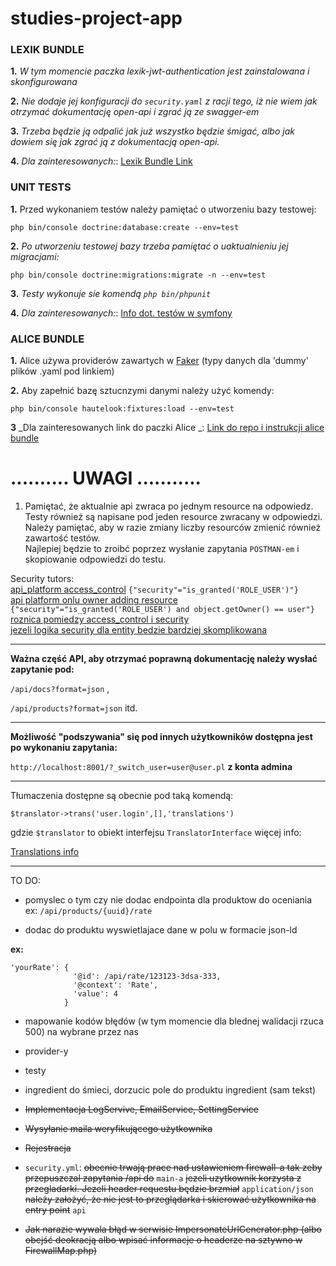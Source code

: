 # studies-project-app

### **LEXIK BUNDLE**
**1.** _W tym momencie paczka lexik-jwt-authentication jest zainstalowana i skonfigurowana_

**2.** _Nie dodaje jej konfiguracji do `security.yaml` z racji tego, iż nie wiem jak otrzymać dokumentację open-api i zgrać ją ze swagger-em_

**3.** _Trzeba będzie ją odpalić jak już wszystko będzie śmigać, albo jak dowiem się jak zgrać ją z dokumentacją open-api._

**4.** _Dla zainteresowanych:_: [Lexik Bundle Link](https://github.com/lexik/LexikJWTAuthenticationBundle/blob/2.x/Resources/doc/index.md#installation)

### **UNIT TESTS**
**1.** Przed wykonaniem testów należy pamiętać o utworzeniu bazy testowej:

`php bin/console doctrine:database:create --env=test`

**2.** _Po utworzeniu testowej bazy trzeba pamiętać o uaktualnieniu jej migracjami:_

`php bin/console doctrine:migrations:migrate -n --env=test`

**3.** _Testy wykonuje sie komendą `php bin/phpunit`_

**4.** _Dla zainteresowanych:_: [Info dot. testów w symfony](https://symfony.com/doc/current/the-fast-track/en/17-tests.html)

### **ALICE BUNDLE**

**1.** Alice używa providerów zawartych w [Faker](https://github.com/fzaninotto/Faker#formatters) (typy danych dla 'dummy' plików .yaml pod linkiem)

**2.** Aby zapełnić bazę sztucnzymi danymi należy użyć komendy:

`php bin/console hautelook:fixtures:load --env=test`

**3** _Dla zainteresowanych link do paczki Alice _: [Link do repo i instrukcji alice bundle](https://github.com/nelmio/alice/blob/master/doc/getting-started.md#basic-usage)

#  .......... **UWAGI** ...........

1. Pamiętać, że aktualnie api zwraca po jednym resource na odpowiedz.\
    Testy również są napisane pod jeden resource zwracany w odpowiedzi.\
    Należy pamiętać, aby w razie zmiany liczby resourców zmienić również zawartość testów.\
    Najlepiej będzie to zroibć poprzez wysłanie zapytania `POSTMAN-em` i skopiowanie odpowiedzi do testu.

   
Security tutors:\
[api_platform access_control](https://symfonycasts.com/screencast/api-platform-security/acl-cheese-owner) `{"security"="is_granted('ROLE_USER')"}` \
[api platform onlu owner adding resource](https://symfonycasts.com/screencast/api-platform-security/acl-cheese-owner) `{"security"="is_granted('ROLE_USER') and object.getOwner() == user"}` \
[roznica pomiedzy access_control i security](https://symfonycasts.com/screencast/api-platform-security/previous-object) \
[jezeli logika security dla entity bedzie bardziej skomplikowana](https://symfonycasts.com/screencast/api-platform-security/access-control-voter#play)

---

**Ważna część API, aby otrzymać poprawną dokumentację należy wysłać zapytanie pod:**

`/api/docs?format=json` ,

`/api/products?format=json` itd.

---
**Możliwość "podszywania" się pod innych użytkowników dostępna jest po wykonaniu zapytania:**

`http://localhost:8001/?_switch_user=user@user.pl` **z konta admina**

---

Tłumaczenia dostępne są obecnie pod taką komendą:

`$translator->trans('user.login',[],'translations')`

gdzie `$translator` to obiekt interfejsu `TranslatorInterface` więcej info:

[Translations info](https://symfony.com/doc/5.4/translation.html#configuration)


---

TO DO:

* pomyslec o tym czy nie dodac endpointa dla produktow do oceniania
ex: `/api/products/{uuid}/rate`


* dodac do produktu wyswietlajace dane w polu w formacie json-ld

**ex:**

  
    'yourRate': {
                  '@id': /api/rate/123123-3dsa-333,
                  '@context': 'Rate',
                  'value': 4 
                }

* mapowanie kodów błędów (w tym momencie dla blednej walidacji rzuca 500) na wybrane przez nas


* provider-y 


* testy


* ingredient do śmieci, dorzucic pole do produktu ingredient (sam tekst)

* ~~Implementacja LogServive, EmailService, SettingService~~


* ~~Wysyłanie maila weryfikującego użytkownika~~


* ~~Rejestracja~~

* `security.yml`: 
~~obecnie trwają prace nad ustawieniem firewall-a tak zeby przepuszczal zapytania /api do~~ `main-a` ~~jezeli uzytkownik korzysta z przegladarki.
Jezeli header requestu będzie brzmiał~~ `application/json` ~~należy założyć, że nie jest to przeglądarka i skierować użytkownika na entry point~~ `api`


* ~~Jak narazie wywala błąd w serwisie ImpersonateUrlGenerator.php (albo obejść deokracją albo wpisać informacje o headerze na sztywno w FirewallMap.php)~~







